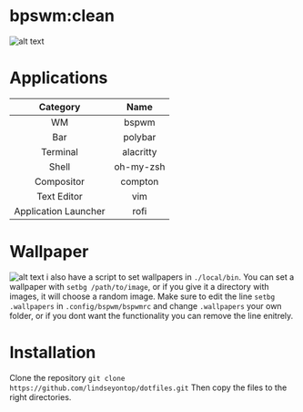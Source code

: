 # bpswm:clean

![alt text](https://github.com/lindseyontop/dotfiles/blob/master/bspwm:clean/.stuff/clean.png)

# Applications

| Category | Name |
|:--------:|:----:|
|WM| bspwm |
|Bar|polybar|
|Terminal|alacritty|
|Shell|oh-my-zsh|
|Compositor|compton|
|Text Editor|vim|
|Application Launcher|rofi|

# Wallpaper
![alt text](https://github.com/lindseyontop/dotfiles/blob/master/bspwm:clean/.config/wall.png)
i also have a script to set wallpapers in `./local/bin`.
You can set a wallpaper with `setbg /path/to/image`, or if you give it a directory with images, it will choose a random image. Make sure to edit the line `setbg .wallpapers` in `.config/bspwm/bspwmrc` and change `.wallpapers` your own folder, or if you dont want the functionality you can remove the line enitrely.


# Installation
Clone the repository
`git clone https://github.com/lindseyontop/dotfiles.git`
Then copy the files to the right directories.
